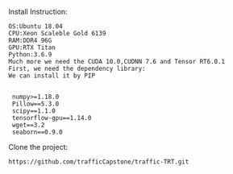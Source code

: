 Install Instruction:
```bashrc
OS:Ubuntu 18.04
CPU:Xeon Scaleble Gold 6139
RAM:DDR4 96G
GPU:RTX Titan
Python:3.6.9
Much more we need the CUDA 10.0,CUDNN 7.6 and Tensor RT6.0.1
First, we need the dependency library:
We can install it by PIP


 numpy>=1.18.0
 Pillow==5.3.0
 scipy==1.1.0
 tensorflow-gpu==1.14.0
 wget==3.2
 seaborn==0.9.0
```
Clone the project:
```bashrc
https://github.com/trafficCapstone/traffic-TRT.git
```
